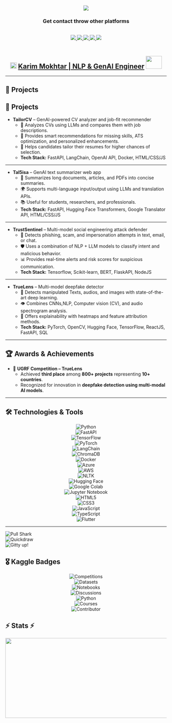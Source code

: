 <h1 align="center">
    <img src="https://readme-typing-svg.herokuapp.com/?font=Righteous&size=35&color=7B68EE&center=true&vCenter=true&width=600&height=70&duration=4000&lines=Hello,+how+are+you?;+I'm+Karim+Mokhtar;Welcome+to+my+GitHub!" />
</h1>

<h3 align="center">Get contact throw other platforms</h3>

<br/>

<div align="center">
  <a href="mailto:karim.mokhtar.career@gmail.com">
    <img src="https://img.shields.io/badge/Gmail-EA4335?style=for-the-badge&logo=gmail&logoColor=white" />
  </a>
  <a href="https://wa.me/201143740158">
    <img src="https://img.shields.io/badge/WhatsApp-25D366?style=for-the-badge&logo=whatsapp&logoColor=white" />
  </a>
  <a href="https://www.linkedin.com/in/karim-mokhtar-ramadan/" target="_blank">
    <img src="https://img.shields.io/badge/LinkedIn-0A66C2?style=for-the-badge&logo=linkedin&logoColor=white" />
  </a>
  <a href="https://www.kaggle.com/karimmo5tar" target="_blank">
    <img src="https://img.shields.io/badge/Kaggle-20BEFF?style=for-the-badge&logo=kaggle&logoColor=white" />
  </a>
  <a href="https://web.facebook.com/kemo.rmdan.2222" target="_blank">
    <img src="https://img.shields.io/badge/Facebook-1877F2?style=for-the-badge&logo=facebook&logoColor=white" />
  </a>
</div>

<br/>

<div align="center">

## **<img src="https://cdn-icons-png.flaticon.com/512/942/942748.png" alt="Link" width="20" height="20"> [Karim Mokhtar | NLP & GenAI Engineer](https://drive.google.com/file/d/1RpippEJ5QgwO8mzpcFcH6y1xV3cqarT_/view?usp=sharing) <img src="https://media.giphy.com/media/mBYkXvLxkHZFmqBHIC/giphy.gif" width=50px height=40px>**

</div>

---

## 🚀 Projects
## 🚀 Projects

- **TailorCV** – GenAI-powered CV analyzer and job-fit recommender  
  - 📄 Analyzes CVs using LLMs and compares them with job descriptions.  
  - 🤖 Provides smart recommendations for missing skills, ATS optimization, and personalized enhancements.  
  - 💼 Helps candidates tailor their resumes for higher chances of selection.  
  - **Tech Stack:** FastAPI, LangChain, OpenAI API, Docker, HTML/CSS/JS  

---

- **Tal5isa** – GenAI text summarizer web app  
  - 📝 Summarizes long documents, articles, and PDFs into concise summaries.  
  - 🌍 Supports multi-language input/output using LLMs and translation APIs.  
  - 📚 Useful for students, researchers, and professionals.  
  - **Tech Stack:** FastAPI, Hugging Face Transformers, Google Translator API, HTML/CSS/JS  

---

- **TrustSentinel** – Multi-model social engineering attack defender  
  - 🔐 Detects phishing, scam, and impersonation attempts in text, email, or chat.  
  - 🛡️ Uses a combination of NLP + LLM models to classify intent and malicious behavior.  
  - 📊 Provides real-time alerts and risk scores for suspicious communication.  
  - **Tech Stack:** Tensorflow, Scikit-learn, BERT, FlaskAPI, NodeJS  

---

- **TrueLens** – Multi-model deepfake detector  
  - 🎥 Detects manipulated Texts, audios, and images with state-of-the-art deep learning.  
  - 👁️ Combines CNNs,NLP, Computer vision (CV), and audio spectrogram analysis.  
  - 🔎 Offers explainability with heatmaps and feature attribution methods.  
  - **Tech Stack:** PyTorch, OpenCV, Hugging Face, TensorFlow, ReactJS, FastAPI, SQL  


---

## 🏆 Awards & Achievements
- 🥉 **UGRF Competition – TrueLens**  
  - Achieved **third place** among **800+ projects** representing **10+ countries**.  
  - Recognized for innovation in **deepfake detection using multi-modal AI models**.    

---

## 🛠️ Technologies & Tools
<div align="center">
  
![Python](https://img.shields.io/badge/Python-3776AB?style=for-the-badge&logo=python&logoColor=white)  
![FastAPI](https://img.shields.io/badge/FastAPI-009688?style=for-the-badge&logo=fastapi&logoColor=white)  
![TensorFlow](https://img.shields.io/badge/TensorFlow-FF6F00?style=for-the-badge&logo=tensorflow&logoColor=white)  
![PyTorch](https://img.shields.io/badge/PyTorch-EE4C2C?style=for-the-badge&logo=pytorch&logoColor=white)  
![LangChain](https://img.shields.io/badge/LangChain-000000?style=for-the-badge&logo=chainlink&logoColor=white)  
![ChromaDB](https://img.shields.io/badge/ChromaDB-6200EA?style=for-the-badge&logo=database&logoColor=white)  
![Docker](https://img.shields.io/badge/Docker-2496ED?style=for-the-badge&logo=docker&logoColor=white)  
![Azure](https://img.shields.io/badge/Azure-0089D6?style=for-the-badge&logo=microsoftazure&logoColor=white)  
![AWS](https://img.shields.io/badge/AWS-FF9900?style=for-the-badge&logo=amazonaws&logoColor=white)  
![NLTK](https://img.shields.io/badge/NLTK-154360?style=for-the-badge&logo=python&logoColor=white)  
![Hugging Face](https://img.shields.io/badge/HuggingFace-FFDD00?style=for-the-badge&logo=huggingface&logoColor=black)  
![Google Colab](https://img.shields.io/badge/Google%20Colab-F9AB00?style=for-the-badge&logo=googlecolab&logoColor=black)  
![Jupyter Notebook](https://img.shields.io/badge/Jupyter-F37626?style=for-the-badge&logo=jupyter&logoColor=white)  
![HTML5](https://img.shields.io/badge/HTML5-E34F26?style=for-the-badge&logo=html5&logoColor=white)  
![CSS3](https://img.shields.io/badge/CSS3-1572B6?style=for-the-badge&logo=css3&logoColor=white)  
![JavaScript](https://img.shields.io/badge/JavaScript-F7DF1E?style=for-the-badge&logo=javascript&logoColor=black)  
![TypeScript](https://img.shields.io/badge/TypeScript-3178C6?style=for-the-badge&logo=typescript&logoColor=white)  
![Flutter](https://img.shields.io/badge/Flutter-02569B?style=for-the-badge&logo=flutter&logoColor=white)  


</div>

---

<!-- GitHub Achievements -->
![Pull Shark](https://img.shields.io/badge/Pull%20Shark-181717?style=for-the-badge&logo=github&logoColor=white)  
![Quickdraw](https://img.shields.io/badge/Quickdraw-181717?style=for-the-badge&logo=github&logoColor=white)  
![Gitty up!](https://img.shields.io/badge/Gitty%20up!-181717?style=for-the-badge&logo=github&logoColor=white)  

## 🎖️ Kaggle Badges
<div align="center">

![Competitions](https://img.shields.io/badge/Competitions-Blue?style=for-the-badge&logo=kaggle&logoColor=white)  
![Datasets](https://img.shields.io/badge/Datasets-Green?style=for-the-badge&logo=kaggle&logoColor=white)  
![Notebooks](https://img.shields.io/badge/Notebooks-Purple?style=for-the-badge&logo=kaggle&logoColor=white)  
![Discussions](https://img.shields.io/badge/Discussions-Orange?style=for-the-badge&logo=kaggle&logoColor=white)  
![Python](https://img.shields.io/badge/Python-3776AB?style=for-the-badge&logo=python&logoColor=white)  
![Courses](https://img.shields.io/badge/MicroCourses-9C27B0?style=for-the-badge&logo=kaggle&logoColor=white)  
![Contributor](https://img.shields.io/badge/Contributor-FF9800?style=for-the-badge&logo=kaggle&logoColor=white)  
</div>



## ⚡ Stats ⚡
<div align="center">
  <a href="https://github.com/GeorgeHanyMilad/github-readme-stats">
    <img 
      src="https://github-readme-stats.vercel.app/api?username=karimmo5tar&show_icons=true&theme=tokyonight" 
      width="700" 
      height="250" 
    />
  </a>
</div>
